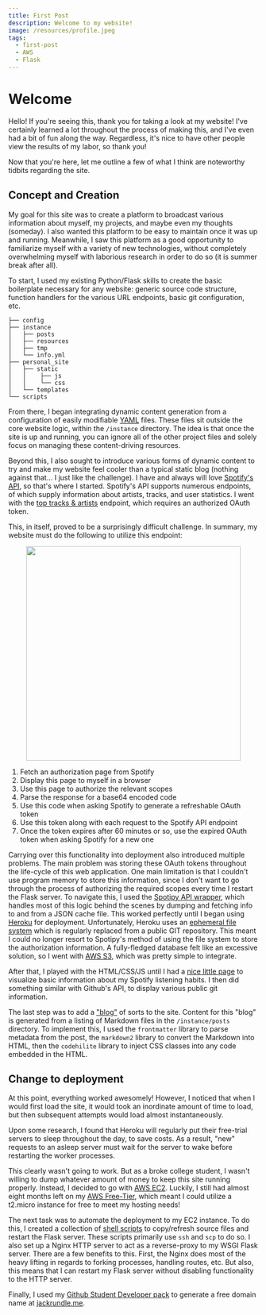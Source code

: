 ```yaml
---
title: First Post
description: Welcome to my website!
image: /resources/profile.jpeg
tags:
  - first-post
  - AWS
  - Flask
---
```


# Welcome
Hello!  If you're seeing this, thank you for taking a look at my website!  I've certainly learned a lot throughout the process of making this, and I've even had a bit of fun along the way.  Regardless, it's nice to have other people view the results of my labor, so thank you!

Now that you're here, let me outline a few of what I think are noteworthy tidbits regarding the site.

## Concept and Creation
My goal for this site was to create a platform to broadcast various information about myself, my projects, and maybe even my thoughts (someday).
I also wanted this platform to be easy to maintain once it was up and running.
Meanwhile, I saw this platform as a good opportunity to familiarize myself with a variety of new technologies, without completely overwhelming myself with laborious research in order to do so (it is summer break after all).


To start, I used my existing Python/Flask skills to create the basic boilerplate necessary for any website: generic source code structure, function handlers for the various URL endpoints, basic git configuration, etc.

```none
├── config
├── instance
│   ├── posts
│   ├── resources
│   ├── tmp
│   └── info.yml
├── personal_site
│   ├── static
│   │    ├── js
│   │    └── css
│   └── templates
└── scripts
```

From there, I began integrating dynamic content generation from a configuration of easily modifiable [YAML](https://pyyaml.org/wiki/PyYAML) files.  These files sit outside the core website logic, within the `/instance` directory.
The idea is that once the site is up and running, you can ignore all of the other project files and solely focus on managing these content-driving resources.

Beyond this, I also sought to introduce various forms of dynamic content to try and make my website feel cooler than a typical static blog (nothing against that... I just like the challenge).
I have and always will love [Spotify's API](https://developer.spotify.com/documentation/web-api/), so that's where I started.
Spotify's API supports numerous endpoints, of which supply information about artists, tracks, and user statistics.
I went with the [top tracks & artists](https://developer.spotify.com/documentation/web-api/reference/personalization/get-users-top-artists-and-tracks/) endpoint, which requires an authorized OAuth token.

This, in itself, proved to be a surprisingly difficult challenge.  In summary, my website must do the following to utilize this endpoint:

<div style="text-align: center">
    <img src="/resources/authorization.png" style="width: 45vw;" />
</div>

1. Fetch an authorization page from Spotify
2. Display this page to myself in a browser
3. Use this page to authorize the relevant scopes
4. Parse the response for a base64 encoded code
5. Use this code when asking Spotify to generate a refreshable OAuth token 
6. Use this token along with each request to the Spotify API endpoint
7. Once the token expires after 60 minutes or so, use the expired OAuth token when asking Spotify for a new one


Carrying over this functionality into deployment also introduced multiple problems.  The main problem was storing these OAuth tokens throughout the life-cycle of this web application.
One main limitation is that I couldn't use program memory to store this information, since I don't want to go through the process of authorizing the required scopes every time I restart the Flask server.
To navigate this, I used the [Spotipy API wrapper](https://spotipy.readthedocs.io/en/2.13.0/), which handles most of this logic behind the scenes by dumping and fetching info to and from a JSON cache file.  This worked perfectly until I began using [Heroku](https://www.heroku.com/python#) for deployment.
Unfortunately, Heroku uses an [ephemeral file system](https://devcenter.heroku.com/articles/dynos#ephemeral-filesystem) which is regularly replaced from a public GIT repository.  This meant I could no longer resort to Spotipy's method of using the file system to store the authorization information.
A fully-fledged database felt like an excessive solution, so I went with [AWS S3](https://aws.amazon.com/s3/), which was pretty simple to integrate.

After that, I played with the HTML/CSS/JS until I had a [nice little page](/more) to visualize basic information about my Spotify listening habits.
I then did something similar with Github's API, to display various public git information.

The last step was to add a ["blog"](/posts) of sorts to the site.  Content for this "blog" is generated from a listing of Markdown files in the `/instance/posts` directory.
To implement this, I used the `frontmatter` library to parse metadata from the post, the `markdown2` library to convert the Markdown into HTML, then the `codehilite` library to inject CSS classes into any code embedded in the HTML.


## Change to deployment
At this point, everything worked awesomely!  However, I noticed that when I would first load the site, it would took an inordinate amount of time to load, but then subsequent attempts would load almost instantaneously.

Upon some research, I found that Heroku will regularly put their free-trial servers to sleep throughout the day, to save costs.  As a result, "new" requests to an asleep server must wait for the server to wake before restarting the worker processes.

This clearly wasn't going to work.  But as a broke college student, I wasn't willing to dump whatever amount of money to keep this site running properly.  Instead, I decided to go with [AWS EC2](https://aws.amazon.com/ec2/).
Luckily, I still had almost eight months left on my [AWS Free-Tier](https://aws.amazon.com/free), which meant I could utilize a t2.micro instance for free to meet my hosting needs!

The next task was to automate the deployment to my EC2 instance.  To do this, I created a collection of [shell scripts](https://github.com/jmrundle/personal_website/tree/master/scripts) to copy/refresh source files and restart the Flask server.
These scripts primarily use `ssh` and `scp` to do so.  I also set up a Nginx HTTP server to act as a reverse-proxy to my WSGI Flask server.  There are a few benefits to this.
First, the Nginx does most of the heavy lifting in regards to forking processes, handling routes, etc.  But also, this means that I can restart my Flask server without disabling functionality to the HTTP server.

Finally, I used my [Github Student Developer pack](https://education.github.com/pack) to generate a free domain name at [jackrundle.me](http://jackrundle.me).
